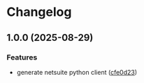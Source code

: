 # Changelog

## 1.0.0 (2025-08-29)


### Features

* generate netsuite python client ([cfe0d23](https://github.com/uptick/pynetsuite/commit/cfe0d234a33338e7d34591d0771ecb322fbe17a8))

